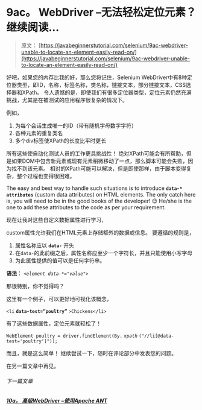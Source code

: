 # 9ac。 WebDriver –无法轻松定位元素？ 继续阅读...

> 原文： [https://javabeginnerstutorial.com/selenium/9ac-webdriver-unable-to-locate-an-element-easily-read-on/](https://javabeginnerstutorial.com/selenium/9ac-webdriver-unable-to-locate-an-element-easily-read-on/)

好吧，如果您的内存比我的好，那么您将记住，Selenium WebDriver中有8种定位器类型，即ID，名称，标签名称，类名称，链接文本，部分链接文本，CSS选择器和XPath。 令人遗憾的是，即使我们有很多定位器类型，定位元素仍然充满挑战，尤其是在被测试的应用程序很复杂的情况下。

例如，

1.  为每个会话生成唯一的ID（带有随机字母数字字符）
2.  各种元素的重复类名
3.  多个div标签使XPath的长度比平时更长

所有这些使自动化测试人员的工作更具挑战性！ 绝对XPath可能会有所帮助，但是如果DOM中包含新元素或现有元素稍微移动了一点，那么脚本可能会失败，因为找不到该元素。 相对的XPath可能可以解决，但是即使那样，由于脚本变得复杂，整个过程也变得很困难。

The easy and best way to handle such situations is to introduce **`data-* attributes`** (custom data attributes) on HTML elements. The only catch here is, you will need to be in the good books of the developer! 😉 He/she is the one to add these attributes to the code as per your requirement.

现在让我对这些自定义数据属性进行学习，

custom属性允许我们在HTML元素上存储额外的数据或信息。 要遵循的规则是，

1.  属性名称应以 **`data-`** 开头
2.  在`data-`的此前缀之后，属性名称应至少一个字符长，并且只能使用小写字母
3.  为此属性提供的值可以是任何字符串。

**语法**： *`<element data-*="value">`*

那很特别，你不觉得吗？

这里有一个例子，可以更好地可视化该概念，

`<li` **`data-test=”poultry”`** `>Chickens</li>`

有了这些数据属性，定位元素就轻松了！

`WebElement poultry = driver.findElement(By.` *`xpath`* `("//li[@data-test='poultry']"));`

而且，就是这么简单！ 继续尝试一下，随时在评论部分中发表您的问题。

在另一篇文章中再见。

###### 下一篇文章

##### [10a。 高级WebDriver –使用Apache ANT](https://javabeginnerstutorial.com/selenium/10a-advanced-webdriver-apache-ant/ "10a. Advanced WebDriver – Using Apache ANT")